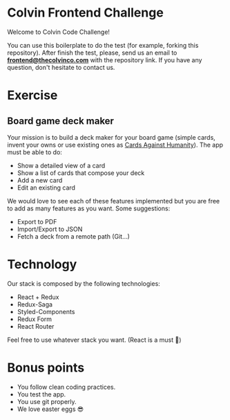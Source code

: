 # Colvin Frontend Challenge

Welcome to Colvin Code Challenge!

You can use this boilerplate to do the test (for example, forking this repository). After finish the test, please, send us an email to **frontend@thecolvinco.com** with the repository link. If you have any question, don't hesitate to contact us.

# Exercise

## Board game deck maker

Your mission is to build a deck maker for your board game (simple cards, invent your owns or use existing ones as [Cards Against Humanity](https://cardsagainsthumanity.com/)). The app must be able to do:

- Show a detailed view of a card
- Show a list of cards that compose your deck
- Add a new card
- Edit an existing card

We would love to see each of these features implemented but you are free to add as many features as you want. Some suggestions:

- Export to PDF
- Import/Export to JSON
- Fetch a deck from a remote path (Git...)

# Technology

Our stack is composed by the following technologies:

- React + Redux
- Redux-Saga
- Styled-Components
- Redux Form
- React Router

Feel free to use whatever stack you want. (React is a must 😬)

# Bonus points

- You follow clean coding practices.
- You test the app.
- You use git properly.
- We love easter eggs 😎
